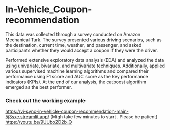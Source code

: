 # In-Vehicle_Coupon-recommendation
This data was collected through a survey conducted on Amazon Mechanical Turk. The survey presented various driving scenarios, such as the destination, current time, weather, and passenger, and asked participants whether they would accept a coupon if they were the driver.

Performed extensive exploratory data analysis (EDA) and analyzed the data using univariate, bivariate, and multivariate techniques. Additionally, applied various supervised machine learning algorithms and compared their performance using F1 score and AUC score as the key performance indicators (KPIs). At the end of our analysis, the catboost algorithm emerged as the best performer.

### Check out the working example
https://vi-sync-in-vehicle-coupon-recommendation-main-5j3sxe.streamlit.app/  (Migh take few minutes to start . Please be patient)
https://youtu.be/9UUbo2D2b_Q
